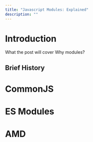```yaml
---
title: "Javascript Modules: Explained"
description: ""
---
```


# Introduction

What the post will cover
Why modules?


## Brief History

# CommonJS

# ES Modules

# AMD